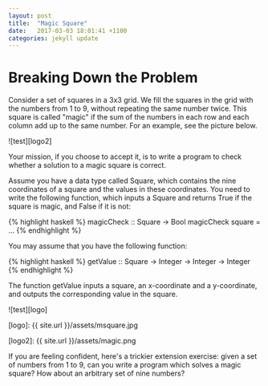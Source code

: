 ```yaml
---
layout: post
title:  "Magic Square"
date:   2017-03-03 18:01:41 +1100
categories: jekyll update
---
```

# Breaking Down the Problem

Consider a set of squares in a 3x3 grid. We fill the squares in the grid with the numbers from 1 to 9, without repeating the same number twice. This square is called "magic" if the sum of the numbers in each row and each column add up to the same number. For an example, see the picture below.

![test][logo2]

Your mission, if you choose to accept it, is to write a program to check whether a solution to a magic square is correct.

Assume you have a data type called Square, which contains the nine coordinates of a square and the values in these coordinates. You need to write the following function, which inputs a Square and returns True if the square is magic, and False if it is not:

{% highlight haskell %}
magicCheck :: Square -> Bool
magicCheck square = ...
{% endhighlight %}

You may assume that you have the following function:

{% highlight haskell %}
getValue :: Square -> Integer -> Integer -> Integer
{% endhighlight %}

The function getValue inputs a square, an x-coordinate and a y-coordinate, and outputs the corresponding value in the square.


![test][logo]


[logo]: {{ site.url }}/assets/msquare.jpg


[logo2]: {{ site.url }}/assets/magic.png

If you are feeling confident, here's a trickier extension exercise: given a set of numbers from 1 to 9, can you write a program which solves a magic square? How about an arbitrary set of nine numbers?
